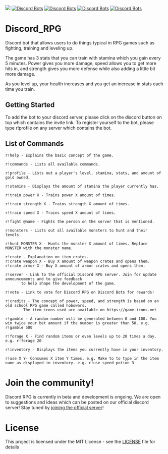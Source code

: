 [<img src="https://discordapp.com/api/guilds/449610753566048277/widget.png?style=shield">](https://discord.gg/3Gq4kAr)
[![Discord Bots](https://discordbots.org/api/widget/status/449444515548495882.svg)](https://discordbots.org/bot/449444515548495882)
[![Discord Bots](https://discordbots.org/api/widget/servers/449444515548495882.svg)](https://discordbots.org/bot/449444515548495882)
[![Discord Bots](https://discordbots.org/api/widget/upvotes/449444515548495882.svg)](https://discordbots.org/bot/449444515548495882)
[![Discord Bots](https://discordbots.org/api/widget/owner/449444515548495882.svg)](https://discordbots.org/bot/449444515548495882)


# Discord_RPG

Discord bot that allows users to do things typical in RPG games such as fighting, training and leveling up.

The game has 3 stats that you can train with stamina which you gain every 5 minutes. Power gives you more damage, speed allows you to get more hits in, and strength gives you more defense while also adding a little bit more damage. 

As you level up, your health increases and you get an increase in stats each time you train.

## Getting Started

To add the bot to your discord server, please click on the discord button on top which contains the invite link. To register yourself to the bot, please type r!profile on any server which contains the bot.

## List of Commands
```
r!help - Explains the basic concept of the game.
```

```
r!commands - Lists all available commands.
```

```
r!profile - Lists out a player's level, stamina, stats, and amount of gold owned.
```

```
r!stamina - Displays the amount of stamina the player currently has.
```

```
r!train power X - Trains power X amount of times.
```

```
r!train strength X - Trains strength X amount of times.
```

```
r!train speed X - Trains speed X amount of times. 
```

```
r!fight @name - Fights the person on the server that is mentioned.
```

```
r!monsters - Lists out all available monsters to hunt and their levels.
```

```
r!hunt MONSTER X - Hunts the monster X amount of times. Replace MONSTER with the monster name.
```

```
r!crate - Explanation on item crates. 
r!crate weapon X - Buy X amount of weapon crates and opens them.
r!crate armor X - Buy X amount of armor crates and opens them.
```

```
r!server - Link to the official Discord RPG server. Join for update announcements and to give feedback 
	   to help shape the development of the game.
```

```
r!vote - Link to vote for Discord RPG on Discord Bots for rewards!
```

```
r!credits - The concept of power, speed, and strength is based on an old school RPG game called hobowars. 
	    The item icons used are available on https://game-icons.net
```

```
r!gamble - A random number will be generated between 0 and 100. You win twice your bet amount if the number is greater than 50. e.g. r!gamble 500
```

```
r!forage X - Find random items or even levels up to 20 times a day. e.g. r!forage 20
```

```
r!inventory - Displays the items you currently have in your inventory.  
```

```
r!use X Y- Consumes X item Y times. e.g. Make to to type in the item name as displayed in inventory. e.g. r!use speed potion 3 
```

# Join the community!

Discord RPG is currently in beta and development is ongoing. We are open to suggestions and ideas which can be posted on our official discord server! Stay tuned by [joining the official server](https://discord.gg/3Gq4kAr)!


# License

This project is licensed under the MIT License - see the [LICENSE](LICENSE) file for details
